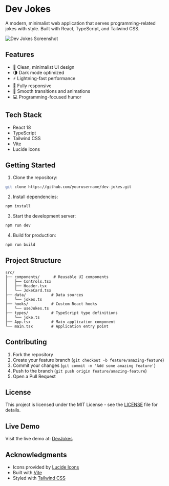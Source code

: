 # Dev Jokes

A modern, minimalist web application that serves programming-related jokes with style. Built with React, TypeScript, and Tailwind CSS.

![Dev Jokes Screenshot](![image](https://github.com/user-attachments/assets/ec24a039-95b3-496f-a1e0-dfffd4033f49)
)

## Features

- 🎯 Clean, minimalist UI design
- 🌗 Dark mode optimized
- ⚡ Lightning-fast performance
- 📱 Fully responsive
- 🔄 Smooth transitions and animations
- 💻 Programming-focused humor

## Tech Stack

- React 18
- TypeScript
- Tailwind CSS
- Vite
- Lucide Icons

## Getting Started

1. Clone the repository:
```bash
git clone https://github.com/yourusername/dev-jokes.git
```

2. Install dependencies:
```bash
npm install
```

3. Start the development server:
```bash
npm run dev
```

4. Build for production:
```bash
npm run build
```

## Project Structure

```
src/
├── components/      # Reusable UI components
│   ├── Controls.tsx
│   ├── Header.tsx
│   └── JokeCard.tsx
├── data/           # Data sources
│   └── jokes.ts
├── hooks/          # Custom React hooks
│   └── useJokes.ts
├── types/          # TypeScript type definitions
│   └── joke.ts
├── App.tsx         # Main application component
└── main.tsx        # Application entry point
```

## Contributing

1. Fork the repository
2. Create your feature branch (`git checkout -b feature/amazing-feature`)
3. Commit your changes (`git commit -m 'Add some amazing feature'`)
4. Push to the branch (`git push origin feature/amazing-feature`)
5. Open a Pull Request

## License

This project is licensed under the MIT License - see the [LICENSE](LICENSE) file for details.

## Live Demo

Visit the live demo at: [DevJokes](https://rieldevjokes.netlify.app/)

## Acknowledgments

- Icons provided by [Lucide Icons](https://lucide.dev)
- Built with [Vite](https://vitejs.dev)
- Styled with [Tailwind CSS](https://tailwindcss.com)

